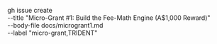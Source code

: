 gh issue create \
  --title "Micro-Grant #1: Build the Fee-Math Engine (A$1,000 Reward)" \
  --body-file docs/microgrant1.md \
  --label "micro-grant,TRIDENT"
